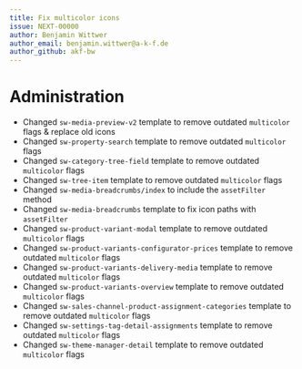 ```yaml
---
title: Fix multicolor icons
issue: NEXT-00000
author: Benjamin Wittwer
author_email: benjamin.wittwer@a-k-f.de
author_github: akf-bw
---
```

# Administration
* Changed `sw-media-preview-v2` template to remove outdated `multicolor` flags & replace old icons
* Changed `sw-property-search` template to remove outdated `multicolor` flags
* Changed `sw-category-tree-field` template to remove outdated `multicolor` flags
* Changed `sw-tree-item` template to remove outdated `multicolor` flags
* Changed `sw-media-breadcrumbs/index` to include the `assetFilter` method
* Changed `sw-media-breadcrumbs` template to fix icon paths with `assetFilter`
* Changed `sw-product-variant-modal` template to remove outdated `multicolor` flags
* Changed `sw-product-variants-configurator-prices` template to remove outdated `multicolor` flags
* Changed `sw-product-variants-delivery-media` template to remove outdated `multicolor` flags
* Changed `sw-product-variants-overview` template to remove outdated `multicolor` flags
* Changed `sw-sales-channel-product-assignment-categories` template to remove outdated `multicolor` flags
* Changed `sw-settings-tag-detail-assignments` template to remove outdated `multicolor` flags
* Changed `sw-theme-manager-detail` template to remove outdated `multicolor` flags
